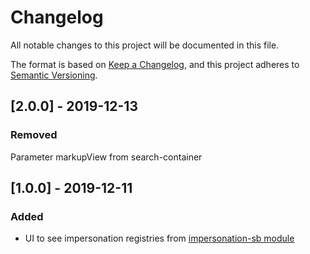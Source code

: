 
# Changelog

All notable changes to this project will be documented in this file.

The format is based on [Keep a Changelog](https://keepachangelog.com/en/1.0.0/),
and this project adheres to [Semantic Versioning](https://semver.org/spec/v2.0.0.html).

## [2.0.0] - 2019-12-13

### Removed
Parameter markupView from search-container

## [1.0.0] - 2019-12-11

### Added
- UI to see impersonation registries from [impersonation-sb module](https://github.com/carlosdurannet/impersonation-sb)

